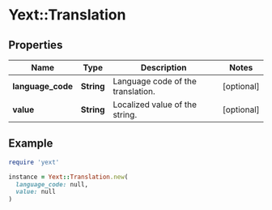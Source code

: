 # Yext::Translation

## Properties

| Name | Type | Description | Notes |
| ---- | ---- | ----------- | ----- |
| **language_code** | **String** | Language code of the translation. | [optional] |
| **value** | **String** | Localized value of the string. | [optional] |

## Example

```ruby
require 'yext'

instance = Yext::Translation.new(
  language_code: null,
  value: null
)
```

